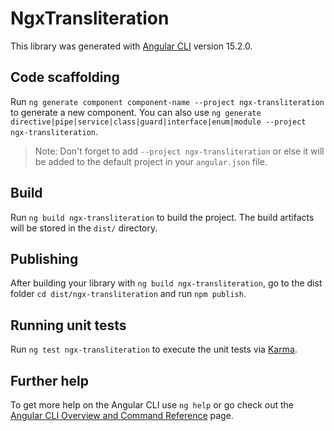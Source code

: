 # NgxTransliteration

This library was generated with [Angular CLI](https://github.com/angular/angular-cli) version 15.2.0.

## Code scaffolding

Run `ng generate component component-name --project ngx-transliteration` to generate a new component. You can also use `ng generate directive|pipe|service|class|guard|interface|enum|module --project ngx-transliteration`.
> Note: Don't forget to add `--project ngx-transliteration` or else it will be added to the default project in your `angular.json` file. 

## Build

Run `ng build ngx-transliteration` to build the project. The build artifacts will be stored in the `dist/` directory.

## Publishing

After building your library with `ng build ngx-transliteration`, go to the dist folder `cd dist/ngx-transliteration` and run `npm publish`.

## Running unit tests

Run `ng test ngx-transliteration` to execute the unit tests via [Karma](https://karma-runner.github.io).

## Further help

To get more help on the Angular CLI use `ng help` or go check out the [Angular CLI Overview and Command Reference](https://angular.io/cli) page.
